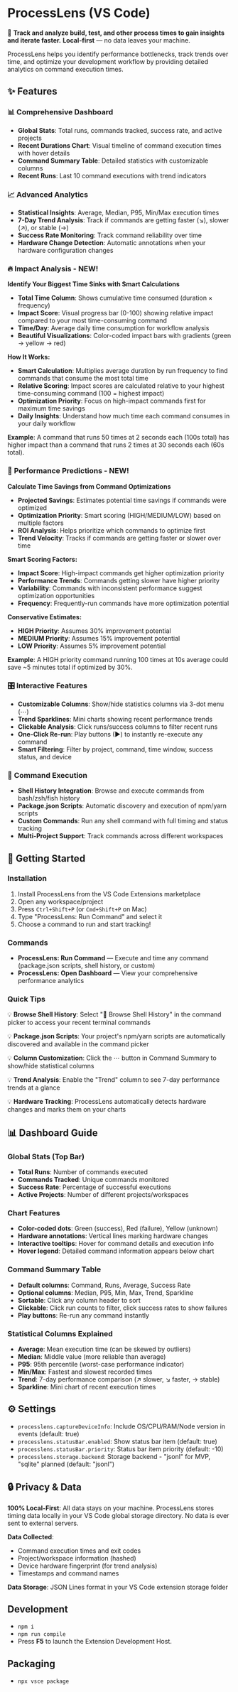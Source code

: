 # ProcessLens (VS Code)

🚀 **Track and analyze build, test, and other process times to gain insights and iterate faster.** **Local-first** — no data leaves your machine.

ProcessLens helps you identify performance bottlenecks, track trends over time, and optimize your development workflow by providing detailed analytics on command execution times.

## ✨ Features

### 📊 **Comprehensive Dashboard**

- **Global Stats**: Total runs, commands tracked, success rate, and active projects
- **Recent Durations Chart**: Visual timeline of command execution times with hover details
- **Command Summary Table**: Detailed statistics with customizable columns
- **Recent Runs**: Last 10 command executions with trend indicators

### 📈 **Advanced Analytics**

- **Statistical Insights**: Average, Median, P95, Min/Max execution times
- **7-Day Trend Analysis**: Track if commands are getting faster (↘), slower (↗), or stable (→)
- **Success Rate Monitoring**: Track command reliability over time
- **Hardware Change Detection**: Automatic annotations when your hardware configuration changes

### 🔥 **Impact Analysis - NEW!**

**Identify Your Biggest Time Sinks with Smart Calculations**

- **Total Time Column**: Shows cumulative time consumed (duration × frequency)
- **Impact Score**: Visual progress bar (0-100) showing relative impact compared to your most time-consuming command
- **Time/Day**: Average daily time consumption for workflow analysis
- **Beautiful Visualizations**: Color-coded impact bars with gradients (green → yellow → red)

**How It Works:**

- **Smart Calculation**: Multiplies average duration by run frequency to find commands that consume the most total time
- **Relative Scoring**: Impact scores are calculated relative to your highest time-consuming command (100 = highest impact)
- **Optimization Priority**: Focus on high-impact commands first for maximum time savings
- **Daily Insights**: Understand how much time each command consumes in your daily workflow

**Example**: A command that runs 50 times at 2 seconds each (100s total) has higher impact than a command that runs 2 times at 30 seconds each (60s total).

### 🔮 **Performance Predictions - NEW!**

**Calculate Time Savings from Command Optimizations**

- **Projected Savings**: Estimates potential time savings if commands were optimized
- **Optimization Priority**: Smart scoring (HIGH/MEDIUM/LOW) based on multiple factors
- **ROI Analysis**: Helps prioritize which commands to optimize first
- **Trend Velocity**: Tracks if commands are getting faster or slower over time

**Smart Scoring Factors:**

- **Impact Score**: High-impact commands get higher optimization priority
- **Performance Trends**: Commands getting slower have higher priority
- **Variability**: Commands with inconsistent performance suggest optimization opportunities
- **Frequency**: Frequently-run commands have more optimization potential

**Conservative Estimates:**

- **HIGH Priority**: Assumes 30% improvement potential
- **MEDIUM Priority**: Assumes 15% improvement potential
- **LOW Priority**: Assumes 5% improvement potential

**Example**: A HIGH priority command running 100 times at 10s average could save ~5 minutes total if optimized by 30%.

### 🎛️ **Interactive Features**

- **Customizable Columns**: Show/hide statistics columns via 3-dot menu (⋯)
- **Trend Sparklines**: Mini charts showing recent performance trends
- **Clickable Analysis**: Click runs/success columns to filter recent runs
- **One-Click Re-run**: Play buttons (▶) to instantly re-execute any command
- **Smart Filtering**: Filter by project, command, time window, success status, and device

### 🔧 **Command Execution**

- **Shell History Integration**: Browse and execute commands from bash/zsh/fish history
- **Package.json Scripts**: Automatic discovery and execution of npm/yarn scripts
- **Custom Commands**: Run any shell command with full timing and status tracking
- **Multi-Project Support**: Track commands across different workspaces

## 🚀 Getting Started

### Installation

1. Install ProcessLens from the VS Code Extensions marketplace
2. Open any workspace/project
3. Press `Ctrl+Shift+P` (or `Cmd+Shift+P` on Mac)
4. Type "ProcessLens: Run Command" and select it
5. Choose a command to run and start tracking!

### Commands

- **ProcessLens: Run Command** — Execute and time any command (package.json scripts, shell history, or custom)
- **ProcessLens: Open Dashboard** — View your comprehensive performance analytics

### Quick Tips

💡 **Browse Shell History**: Select "📜 Browse Shell History" in the command picker to access your recent terminal commands

💡 **Package.json Scripts**: Your project's npm/yarn scripts are automatically discovered and available in the command picker

💡 **Column Customization**: Click the ⋯ button in Command Summary to show/hide statistical columns

💡 **Trend Analysis**: Enable the "Trend" column to see 7-day performance trends at a glance

💡 **Hardware Tracking**: ProcessLens automatically detects hardware changes and marks them on your charts

## 📊 Dashboard Guide

### Global Stats (Top Bar)

- **Total Runs**: Number of commands executed
- **Commands Tracked**: Unique commands monitored
- **Success Rate**: Percentage of successful executions
- **Active Projects**: Number of different projects/workspaces

### Chart Features

- **Color-coded dots**: Green (success), Red (failure), Yellow (unknown)
- **Hardware annotations**: Vertical lines marking hardware changes
- **Interactive tooltips**: Hover for command details and execution info
- **Hover legend**: Detailed command information appears below chart

### Command Summary Table

- **Default columns**: Command, Runs, Average, Success Rate
- **Optional columns**: Median, P95, Min, Max, Trend, Sparkline
- **Sortable**: Click any column header to sort
- **Clickable**: Click run counts to filter, click success rates to show failures
- **Play buttons**: Re-run any command instantly

### Statistical Columns Explained

- **Average**: Mean execution time (can be skewed by outliers)
- **Median**: Middle value (more reliable than average)
- **P95**: 95th percentile (worst-case performance indicator)
- **Min/Max**: Fastest and slowest recorded times
- **Trend**: 7-day performance comparison (↗ slower, ↘ faster, → stable)
- **Sparkline**: Mini chart of recent execution times

## ⚙️ Settings

- `processlens.captureDeviceInfo`: Include OS/CPU/RAM/Node version in events (default: true)
- `processlens.statusBar.enabled`: Show status bar item (default: true)
- `processlens.statusBar.priority`: Status bar item priority (default: -10)
- `processlens.storage.backend`: Storage backend - "jsonl" for MVP, "sqlite" planned (default: "jsonl")

## 🔒 Privacy & Data

**100% Local-First**: All data stays on your machine. ProcessLens stores timing data locally in your VS Code global storage directory. No data is ever sent to external servers.

**Data Collected**:

- Command execution times and exit codes
- Project/workspace information (hashed)
- Device hardware fingerprint (for trend analysis)
- Timestamps and command names

**Data Storage**: JSON Lines format in your VS Code extension storage folder

## Development

- `npm i`
- `npm run compile`
- Press **F5** to launch the Extension Development Host.

## Packaging

- `npx vsce package`
